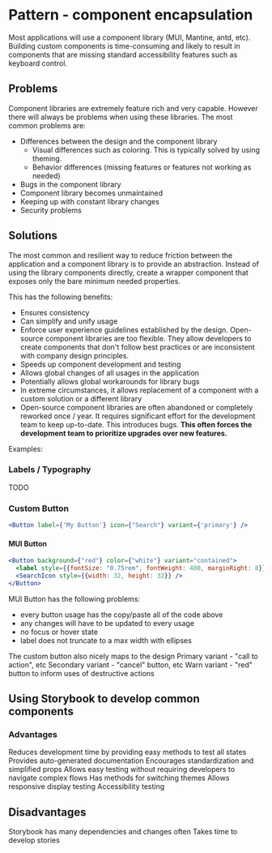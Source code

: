 # Pattern - component encapsulation

Most applications will use a component library (MUI, Mantine, antd, etc). Building custom components is time-consuming and likely to result in components that are missing standard accessibility features such as keyboard control.

## Problems

Component libraries are extremely feature rich and very capable. However there will always be problems when using these libraries. The most common problems are:

- Differences between the design and the component library
  - Visual differences such as coloring. This is typically solved by using theming.
  - Behavior differences (missing features or features not working as needed)
- Bugs in the component library
- Component library becomes unmaintained
- Keeping up with constant library changes
- Security problems

## Solutions

The most common and resilient way to reduce friction between the application and a component library is to provide an abstraction. Instead of using the library components directly, create a wrapper component that exposes only the bare minimum needed properties.

This has the following benefits:

- Ensures consistency
- Can simplify and unify usage
- Enforce user experience guidelines established by the design.  Open-source component libraries are too flexible.  They allow developers to create components that don't follow best practices or are inconsistent with company design principles.
- Speeds up component development and testing
- Allows global changes of all usages in the application
- Potentially allows global workarounds for library bugs
- In extreme circumstances, it allows replacement of a component with a custom solution or a different library
- Open-source component libraries are often abandoned or completely reworked once / year.  It requires significant effort for the development team to keep up-to-date.  This introduces bugs.  **This often forces the development team to prioritize upgrades over new features.**

Examples:

### Labels / Typography

TODO

### Custom Button

```jsx
<Button label={'My Button'} icon={"Search"} variant={'primary'} />
```

#### MUI Button

```jsx
<Button background={"red"} color={"white"} variant="contained">
  <label style={{fontSize: "0.75rem", fontWeight: 400, marginRight: 8}}>My Button</label>
  <SearchIcon style={{width: 32, height: 32}} />
</Button>
```

MUI Button has the following problems:

- every button usage has the copy/paste all of the code above
- any changes will have to be updated to every usage
- no focus or hover state
- label does not truncate to a max width with ellipses

The custom button also nicely maps to the design
Primary variant - "call to action", etc
Secondary variant - "cancel" button, etc
Warn variant - "red" button to inform uses of destructive actions

## Using Storybook to develop common components

### Advantages

Reduces development time by providing easy methods to test all states
Provides auto-generated documentation
Encourages standardization and simplified props
Allows easy testing without requiring developers to navigate complex flows
Has methods for switching themes
Allows responsive display testing
Accessibility testing

## Disadvantages

Storybook has many dependencies and changes often
Takes time to develop stories
